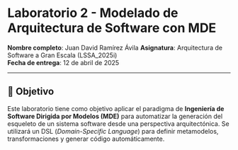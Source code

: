# Laboratorio 2 - Modelado de Arquitectura de Software con MDE

**Nombre completo**: Juan David Ramírez Ávila
**Asignatura**: Arquitectura de Software a Gran Escala (LSSA_2025i)  
**Fecha de entrega**: 12 de abril de 2025

---

## 📌 Objetivo  
Este laboratorio tiene como objetivo aplicar el paradigma de **Ingeniería de Software Dirigida por Modelos (MDE)** para automatizar la generación del esqueleto de un sistema software desde una perspectiva arquitectónica. Se utilizará un DSL (*Domain-Specific Language*) para definir metamodelos, transformaciones y generar código automáticamente.

